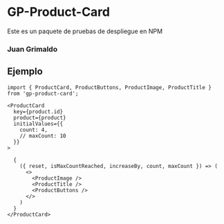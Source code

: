 # GP-Product-Card

Este es un paquete de pruebas de despliegue en NPM


### Juan Grimaldo

## Ejemplo
```
import { ProductCard, ProductButtons, ProductImage, ProductTitle } from 'gp-product-card';
```

```
<ProductCard
  key={product.id}
  product={product}
  initialValues={{
    count: 4,
    // maxCount: 10
  }}
>

  {
    ({ reset, isMaxCountReached, increaseBy, count, maxCount }) => (
      <>
        <ProductImage />
        <ProductTitle />
        <ProductButtons />
      </>
    )
  }
</ProductCard>
```